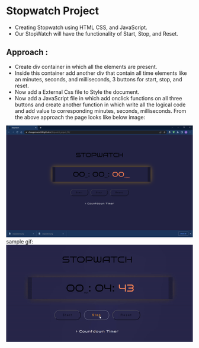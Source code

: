 # Stopwatch Project
* Creating Stopwatch  using HTML CSS, and JavaScript.
* Our StopWatch will have the functionality of Start, Stop, and Reset.
## Approach :
* Create div container in which all the elements are present.
* Inside this container add another div  that contain all time elements like an  minutes, seconds, and milliseconds, 3 buttons for start, stop, and reset.
* Now  add a External  Css file to Style the document.
* Now add a JavaScript file in which add onclick functions on all three buttons and create another function in which write all the logical code and add value to corresponding minutes, seconds, milliseconds.
From the above approach the page looks like below image:


![alt text](home_page.png)
sample gif:
![alt text](stopwatch.gif)
